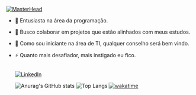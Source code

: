 [![MasterHead](https://user-images.githubusercontent.com/3369400/133268513-5bfe2f93-4402-42c9-a403-81c9e86934b6.jpeg)](https://github.com/GabsPere)
- 🌱 Entusiasta na área da programação.
- 👯 Busco colaborar em projetos que estão alinhados com meus estudos.
- 🤔 Como sou iniciante na área de TI, qualquer conselho será bem vindo.
- ⚡ Quanto mais desafiador, mais instigado eu fico.
  
  <div>
    
  ##
  [![LinkedIn](https://img.shields.io/badge/LinkedIn-000?style=for-the-badge&logo=linkedin&logoColor=0E76A8&color=251942)](https://www.linkedin.com/in/gabrielfelipedeoliveira/)
  <div>
  
  <div>
    
  ![Anurag's GitHub stats](https://github-readme-stats.vercel.app/api?username=GabsPere&show_icons=true&theme=gotham&rank_icon=github&hide_border=true)
  ![Top Langs](https://github-readme-stats.vercel.app/api/top-langs/?username=GabsPere&layout=compact&theme=gotham&hide_border=true)
  [![wakatime](https://wakatime.com/badge/github/GabsPere/estudos.svg?style=plastic)](https://wakatime.com/badge/github/GabsPere/estudos)

  </div>
  
  
  


  
